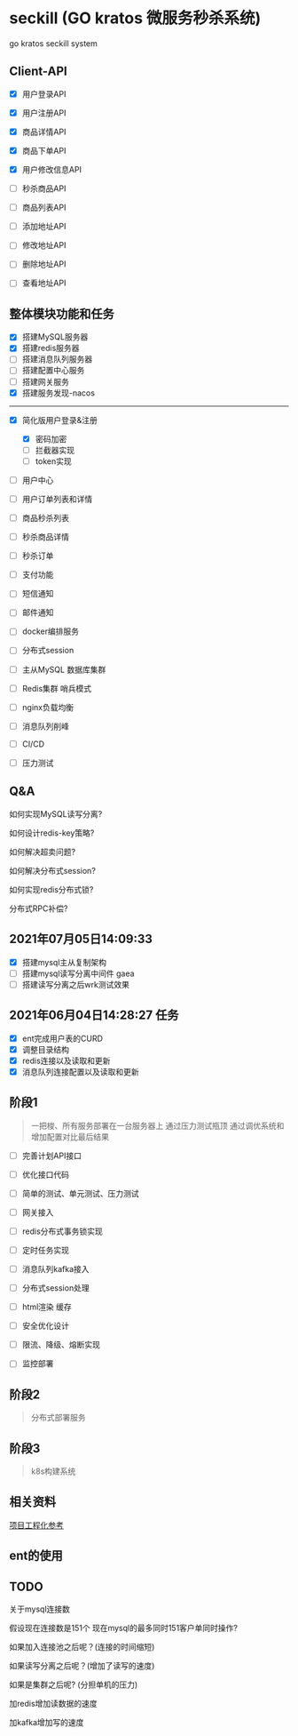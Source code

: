 # seckill (GO kratos 微服务秒杀系统)

go kratos seckill system


## Client-API

- [x] 用户登录API
- [x] 用户注册API
- [x] 商品详情API
- [x] 商品下单API
- [x] 用户修改信息API
- [ ] 秒杀商品API
- [ ] 商品列表API
- [ ] 添加地址API
- [ ] 修改地址API
- [ ] 删除地址API
- [ ] 查看地址API


## 整体模块功能和任务

- [x] 搭建MySQL服务器
- [x] 搭建redis服务器
- [ ] 搭建消息队列服务器
- [ ] 搭建配置中心服务
- [ ] 搭建网关服务
- [x] 搭建服务发现-nacos

-----

- [x] 简化版用户登录&注册
  - [x] 密码加密
  - [ ] 拦截器实现
  - [ ] token实现
- [ ] 用户中心
- [ ] 用户订单列表和详情
- [ ] 商品秒杀列表
- [ ] 秒杀商品详情
- [ ] 秒杀订单
- [ ] 支付功能
- [ ] 短信通知
- [ ] 邮件通知

- [ ] docker编排服务
- [ ] 分布式session
- [ ] 主从MySQL 数据库集群
- [ ] Redis集群 哨兵模式
- [ ] nginx负载均衡
- [ ] 消息队列削峰
- [ ] CI/CD
- [ ] 压力测试

## Q&A

如何实现MySQL读写分离?

如何设计redis-key策略?

如何解决超卖问题?

如何解决分布式session?

如何实现redis分布式锁? 

分布式RPC补偿?


## 2021年07月05日14:09:33

- [x] 搭建mysql主从复制架构
- [ ] 搭建mysql读写分离中间件 gaea
- [ ] 搭建读写分离之后wrk测试效果

## 2021年06月04日14:28:27 任务

- [x] ent完成用户表的CURD
- [x] 调整目录结构
- [x] redis连接以及读取和更新
- [x] 消息队列连接配置以及读取和更新

## 阶段1

> 一把梭、所有服务部署在一台服务器上 通过压力测试瓶顶 通过调优系统和增加配置对比最后结果

- [ ] 完善计划API接口
- [ ] 优化接口代码
- [ ] 简单的测试、单元测试、压力测试


- [ ] 网关接入
- [ ] redis分布式事务锁实现
- [ ] 定时任务实现
- [ ] 消息队列kafka接入


- [ ] 分布式session处理
- [ ] html渲染 缓存


- [ ] 安全优化设计
- [ ] 限流、降级、熔断实现
- [ ] 监控部署

## 阶段2

> 分布式部署服务


## 阶段3

> k8s构建系统


## 相关资料

[项目工程化参考](https://github.com/go-kratos/beer-shop)


## ent的使用

## TODO

关于mysql连接数

假设现在连接数是151个 现在mysql的最多同时151客户单同时操作?

如果加入连接池之后呢？(连接的时间缩短)

如果读写分离之后呢？(增加了读写的速度)

如果是集群之后呢? (分担单机的压力)

加redis增加读数据的速度

加kafka增加写的速度

